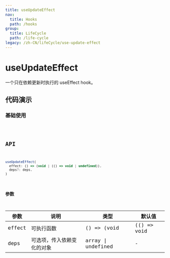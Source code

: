 ```yaml
---
title: useUpdateEffect
nav:
  title: Hooks
  path: /hooks
group:
  title: LifeCycle
  path: /life-cycle
legacy: /zh-CN/lifeCycle/use-update-effect
---
```


# useUpdateEffect

一个只在依赖更新时执行的 useEffect hook。

## 代码演示

### 基础使用

<code src="./demo/demo1.tsx" />

## API

```javascript
useUpdateEffect(
  effect: () => (void | (() => void | undefined)),
  deps?: deps,
)
```

### 参数

| 参数    | 说明                                         | 类型                   | 默认值 |
|---------|----------------------------------------------|------------------------|--------|
| effect | 可执行函数  | () => (void | (() => void | undefined)) | -      |
| deps | 可选项，传入依赖变化的对象  | array \| undefined | -      |
